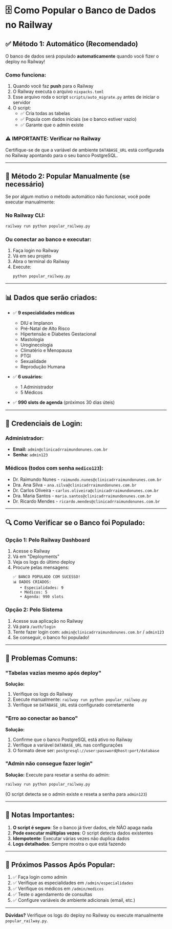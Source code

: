 # 🗄️ Como Popular o Banco de Dados no Railway

## ✅ Método 1: Automático (Recomendado)

O banco de dados será populado **automaticamente** quando você fizer o deploy no Railway!

### Como funciona:

1. Quando você faz **push** para o Railway
2. O Railway executa o arquivo `nixpacks.toml`
3. Esse arquivo roda o script `scripts/auto_migrate.py` antes de iniciar o servidor
4. O script:
   - ✅ Cria todas as tabelas
   - ✅ Popula com dados iniciais (se o banco estiver vazio)
   - ✅ Garante que o admin existe

### ⚠️ IMPORTANTE: Verificar no Railway

Certifique-se de que a variável de ambiente `DATABASE_URL` está configurada no Railway apontando para o seu banco PostgreSQL.

---

## 🔧 Método 2: Popular Manualmente (se necessário)

Se por algum motivo o método automático não funcionar, você pode executar manualmente:

### No Railway CLI:

```bash
railway run python popular_railway.py
```

### Ou conectar ao banco e executar:

1. Faça login no Railway
2. Vá em seu projeto
3. Abra o terminal do Railway
4. Execute:
   ```bash
   python popular_railway.py
   ```

---

## 📊 Dados que serão criados:

- ✅ **9 especialidades médicas**
  - DIU e Implanon
  - Pré-Natal de Alto Risco
  - Hipertensão e Diabetes Gestacional
  - Mastologia
  - Uroginecologia
  - Climatério e Menopausa
  - PTGI
  - Sexualidade
  - Reprodução Humana

- ✅ **6 usuários:**
  - 1 Administrador
  - 5 Médicos

- ✅ **990 slots de agenda** (próximos 30 dias úteis)

---

## 🔑 Credenciais de Login:

### Administrador:
- **Email:** `admin@clinicadrraimundonunes.com.br`
- **Senha:** `admin123`

### Médicos (todos com senha `medico123`):
- Dr. Raimundo Nunes - `raimundo.nunes@clinicadrraimundonunes.com.br`
- Dra. Ana Silva - `ana.silva@clinicadrraimundonunes.com.br`
- Dr. Carlos Oliveira - `carlos.oliveira@clinicadrraimundonunes.com.br`
- Dra. Maria Santos - `maria.santos@clinicadrraimundonunes.com.br`
- Dr. Ricardo Mendes - `ricardo.mendes@clinicadrraimundonunes.com.br`

---

## 🔍 Como Verificar se o Banco foi Populado:

### Opção 1: Pelo Railway Dashboard
1. Acesse o Railway
2. Vá em "Deployments"
3. Veja os logs do último deploy
4. Procure pelas mensagens:
   ```
   ✅ BANCO POPULADO COM SUCESSO!
   📊 DADOS CRIADOS:
      • Especialidades: 9
      • Médicos: 5
      • Agenda: 990 slots
   ```

### Opção 2: Pelo Sistema
1. Acesse sua aplicação no Railway
2. Vá para `/auth/login`
3. Tente fazer login com: `admin@clinicadrraimundonunes.com.br` / `admin123`
4. Se conseguir, o banco foi populado!

---

## 🚨 Problemas Comuns:

### "Tabelas vazias mesmo após deploy"

**Solução:**
1. Verifique os logs do Railway
2. Execute manualmente: `railway run python popular_railway.py`
3. Verifique se `DATABASE_URL` está configurado corretamente

### "Erro ao conectar ao banco"

**Solução:**
1. Confirme que o banco PostgreSQL está ativo no Railway
2. Verifique a variável `DATABASE_URL` nas configurações
3. O formato deve ser: `postgresql://user:password@host:port/database`

### "Admin não consegue fazer login"

**Solução:**
Execute para resetar a senha do admin:
```bash
railway run python popular_railway.py
```
(O script detecta se o admin existe e reseta a senha para `admin123`)

---

## 📝 Notas Importantes:

1. **O script é seguro**: Se o banco já tiver dados, ele NÃO apaga nada
2. **Pode executar múltiplas vezes**: O script detecta dados existentes
3. **Idempotente**: Executar várias vezes não duplica dados
4. **Logs detalhados**: Sempre mostra o que está fazendo

---

## 🎯 Próximos Passos Após Popular:

1. ✅ Faça login como admin
2. ✅ Verifique as especialidades em `/admin/especialidades`
3. ✅ Verifique os médicos em `/admin/medicos`
4. ✅ Teste o agendamento de consultas
5. ✅ Configure variáveis de ambiente adicionais (email, etc.)

---

**Dúvidas?** Verifique os logs do deploy no Railway ou execute manualmente `popular_railway.py`.
